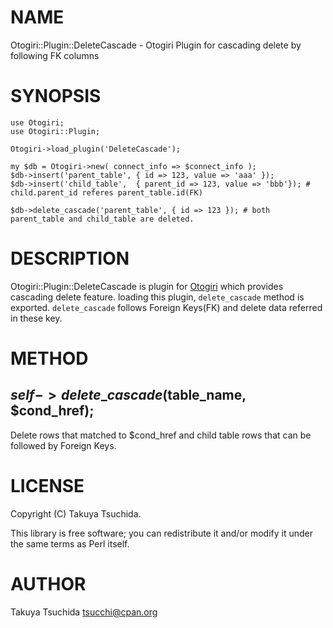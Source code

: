 # NAME

Otogiri::Plugin::DeleteCascade - Otogiri Plugin for cascading delete by following FK columns

# SYNOPSIS

    use Otogiri;
    use Otogiri::Plugin;

    Otogiri->load_plugin('DeleteCascade');

    my $db = Otogiri->new( connect_info => $connect_info );
    $db->insert('parent_table', { id => 123, value => 'aaa' });
    $db->insert('child_table',  { parent_id => 123, value => 'bbb'}); # child.parent_id referes parent_table.id(FK)

    $db->delete_cascade('parent_table', { id => 123 }); # both parent_table and child_table are deleted.

# DESCRIPTION

Otogiri::Plugin::DeleteCascade is plugin for [Otogiri](http://search.cpan.org/perldoc?Otogiri) which provides cascading delete feature.
loading this plugin, `delete_cascade` method is exported. `delete_cascade` follows Foreign Keys(FK) and
delete data referred in these key.

# METHOD

## $self->delete\_cascade($table\_name, $cond\_href);

Delete rows that matched to $cond\_href and child table rows that can be followed by Foreign Keys.

# LICENSE

Copyright (C) Takuya Tsuchida.

This library is free software; you can redistribute it and/or modify
it under the same terms as Perl itself.

# AUTHOR

Takuya Tsuchida <tsucchi@cpan.org>
